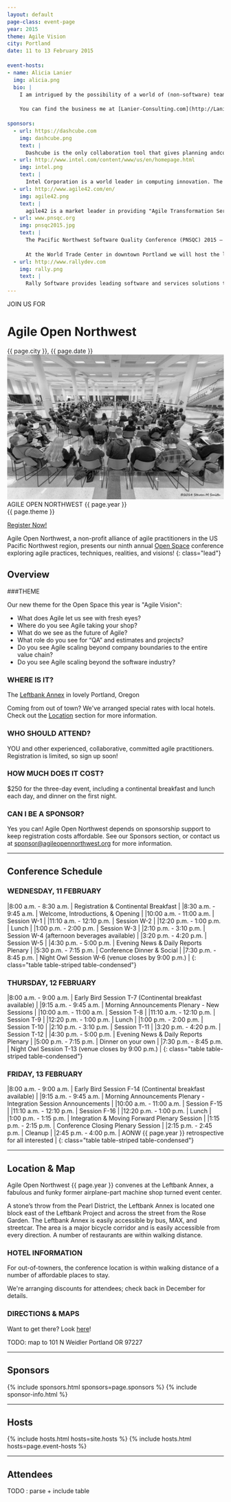 ```yaml
---
layout: default
page-class: event-page
year: 2015
theme: Agile Vision
city: Portland
date: 11 to 13 February 2015

event-hosts:
- name: Alicia Lanier
  img: alicia.png
  bio: |
    I am intrigued by the possibility of a world of (non-software) teams who understand the power of being agile, and have tools to help get them there. When I started my own company 12 years ago, I gave myself the gift to study anything that piqued my curiosity.  That gift led to my exposure to agile principles and frameworks, human systems dynamics, servant and facilitative leadership concepts, importance of retrospectives, facilitation methods, and Lean.  I help teams from municipalities and state organizations, universities, and businesses achieve big dreams and manage complex projects using these principles and tools. Many of these teams consist of engineers, planners, regulators, researchers, and others who may have otherwise never heard of agile.  Check out what is happening outside of software on the LinkedIn site [Agile Project Management (non-software)](https://www.linkedin.com/groups/Agile-Project-Management-nonsoftware-4744676/about "Agile Project Management (non-software)"). 
    
    You can find the business me at [Lanier-Consulting.com](http://Lanier-Consulting.com "Lanier Consulting").  If I am not working, I am doing one of the following: hugging and loving my family and friends, kissing baby bellies, running bare foot across a plowed field, sitting quietly in a swamp listening to woodpeckers, running fully clothed into the ocean, climbing trees, taking long walks in the mountains, or letting the cold rain of a thunderstorm hit my face

sponsors:
  - url: https://dashcube.com
    img: dashcube.png
    text: |
      Dashcube is the only collaboration tool that gives planning andcommunicating equal status. This means you can structure your tasks and communicate about them in the same place, at the same time, without any extra effort.
  - url: http://www.intel.com/content/www/us/en/homepage.html
    img: intel.png
    text: |
      Intel Corporation is a world leader in computing innovation. The company designs and builds the essential technologies that serve as the foundation for the world’s computing devices.
  - url: http://www.agile42.com/en/
    img: agile42.png
    text: |
      agile42 is a market leader in providing "Agile Transformation Services" to companies who want to move toward a more efficient and adaptive way of working. For many years, agile42 has supported a wide range of clients, from startups to large enterprises, in transforming their way of working. Our efficient combination of management consulting, knowledge transfer, team training and coaching on the job has developed a unique and proven approach to support our clients in realizing the benefits of an agile mindset and way of working that allows our customers to achieve outstanding results.
  - url: www.pnsqc.org
    img: pnsqc2015.jpg
    text: |
      The Pacific Northwest Software Quality Conference (PNSQC) 2015 – Brewing Software Quality October 12-14, 2015

      At the World Trade Center in downtown Portland we will host the leaders of the software quality industry, presenters from the software quality trenches, poster papers and exhibitors offering current trends and networking opportunities with colleagues and friends. The mission of PNSQC is to enable knowledge exchange to produce higher quality software. Join us at PNSQC 2015.
  - url: http://www.rallydev.com
    img: rally.png
    text: |
      Rally Software provides leading software and services solutions that drive agility. Companies work with us to accelerate innovation, improve performance, and respond to evolving customer needs. Rally Software’s SaaS platform transforms the way organizations manage the software development lifecycle by aligning software development and strategic business objectives, facilitating collaboration, and increasing transparency. Rally Software’s consulting and training services apply Agile and Lean approaches to help organizations innovate, lead, adapt, and deliver.
---    
```

<div class="attention">JOIN US FOR</div>

<h1>Agile Open Northwest</h1>
<div class="lead">{{ page.city }}, {{ page.date }}</div>

<div id="overview" class="banner cta-banner">
  <img src="/img/circle.jpg" class="background"/>
  <div class="darken"></div>
  <div class="words">
    <div class="attention">AGILE OPEN NORTHWEST {{ page.year }}</div>
    <div class="big-message">{{ page.theme }}</div>
  </div>

  <a href="https://www.eventbrite.com/e/agile-open-northwest-2015-registration-13797256967" class="btn btn-primary">Register Now!</a>
</div>

Agile Open Northwest, a non-profit alliance of agile practitioners in the US Pacific Northwest region, presents our ninth annual [Open Space](/#about_open_space) conference exploring agile practices, techniques, realities, and visions!
{: class="lead"}

Overview
--------

###THEME
 
Our new theme for the Open Space this year is "Agile Vision":

 * What does Agile let us see with fresh eyes?
 * Where do you see Agile taking your shop?
 * What do we see as the future of Agile?
 * What role do you see for “QA” and estimates and projects?
 * Do you see Agile scaling beyond company boundaries to the entire value chain?
 * Do you see Agile scaling beyond the software industry?


### WHERE IS IT?

The [Leftbank Annex](http://leftbankannex.com/) in lovely Portland, Oregon

Coming from out of town? We've arranged special rates with local hotels. Check out the [Location](#location) section for more information.

### WHO SHOULD ATTEND?

YOU and other experienced, collaborative, committed agile practitioners. Registration is limited, so sign up soon!

### HOW MUCH DOES IT COST?

$250 for the three-day event, including a continental breakfast and lunch each day, and dinner on the first night.

### CAN I BE A SPONSOR?

Yes you can! Agile Open Northwest depends on sponsorship support to keep registration costs affordable. See our Sponsors section, or contact us at
[sponsor@agileopennorthwest.org](mailto:sponsor@agileopennorthwest.org) for more information.


<hr class="section"/>
<h2 id="schedule">Conference Schedule</h2>

### WEDNESDAY,  11 FEBRUARY

|8:00 a.m. - 8:30 a.m.   | Registration & Continental Breakfast |
|8:30 a.m. - 9:45 a.m.   | Welcome, Introductions, & Opening |
|10:00 a.m. - 11:00 a.m. | Session W-1 |
|11:10 a.m. - 12:10 p.m. | Session W-2 |
|12:20 p.m. - 1:00 p.m.  | Lunch  |
|1:00 p.m. - 2:00 p.m.   | Session W-3 |
|2:10 p.m. - 3:10 p.m.   |  Session W-4 (afternoon beverages available) |
|3:20 p.m. - 4:20 p.m.   | Session W-5 |
|4:30 p.m. - 5:00 p.m.   | Evening News & Daily Reports Plenary |
|5:30 p.m. - 7:15 p.m.   | Conference Dinner & Social |
|7:30 p.m. - 8:45 p.m.   | Night Owl Session W-6 (venue closes by 9:00 p.m.) |
{: class="table table-striped table-condensed"}

### THURSDAY, 12 FEBRUARY

|8:00 a.m. - 9:00 a.m.   | Early Bird Session T-7 (Continental breakfast available) |
|9:15 a.m. - 9:45 a.m.   | Morning Announcements Plenary - New Sessions |
|10:00 a.m. - 11:00 a.m. | Session T-8 |
|11:10 a.m. - 12:10 p.m. | Session T-9 |
|12:20 p.m. - 1:00 p.m.  |  Lunch |
|1:00 p.m. - 2:00 p.m.   | Session T-10 |
|2:10 p.m. - 3:10 p.m.  |  Session T-11 |
|3:20 p.m. - 4:20 p.m.   | Session T-12 |
|4:30 p.m. - 5:00 p.m.   | Evening News & Daily Reports Plenary |
|5:00 p.m. - 7:15 p.m.   | Dinner on your own |
|7:30 p.m. - 8:45 p.m.   | Night Owl Session T-13 (venue closes by 9:00 p.m.) |
{: class="table table-striped table-condensed"}

### FRIDAY, 13 FEBRUARY

|8:00 a.m. - 9:00 a.m.   | Early Bird Session F-14 (Continental breakfast available) |
|9:15 a.m. - 9:45 a.m.   | Morning Announcements Plenary - Integration Session Announcements |
|10:00 a.m. - 11:00 a.m. | Session F-15 |
|11:10 a.m. - 12:10 p.m. | Session F-16 |
|12:20 p.m. - 1:00 p.m.  |  Lunch |
|1:00 p.m. - 1:15 p.m.   | Integration & Moving Forward Plenary Session |
|1:15 p.m. - 2:15 p.m.   | Conference Closing Plenary Session |
|2:15 p.m. - 2:45 p.m.   | Cleanup |
|2:45 p.m. - 4:00 p.m.   | AONW {{ page.year }} retrospective for all interested |
{: class="table table-striped table-condensed"}


<hr class="section"/>
<h2 id="location">Location &amp; Map</h2>

Agile Open Northwest {{ page.year }} convenes at the Leftbank Annex, a fabulous and funky former airplane-part machine shop turned event center.

A stone’s throw from the Pearl District, the Leftbank Annex is located one block east of the Leftbank Project and across the street from the Rose Garden. The Leftbank Annex is easily accessible by bus, MAX, and streetcar. The area is a major bicycle corridor and is easily accessible from every direction. A number of restaurants are within walking distance.

### HOTEL INFORMATION

For out-of-towners, the conference location is within walking distance of a number of affordable places to stay.

We're arranging discounts for attendees; check back in December for details.

### DIRECTIONS &amp; MAPS

Want to get there? Look [here](http://leftbankannex.com/location/ "Getting to the Leftbank Annex")!

TODO: map to 101 N Weidler Portland OR 97227
<?php perch_content("Map") ?>


<hr class="section"/>
<h2 id="sponsors">Sponsors</h2>

{% include sponsors.html sponsors=page.sponsors %}
{% include sponsor-info.html %}


<hr class="section"/>
<h2 id="hosts">Hosts</h2>

{% include hosts.html hosts=site.hosts %}
{% include hosts.html hosts=page.event-hosts %}


<hr class="section"/>
<h2 id="attendees">Attendees</h2>

TODO : parse + include table
<?php include("_attendees.php") ?>

